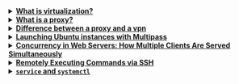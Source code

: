 <details>
<summary><b><a href="">What is virtualization?</a></b></summary><br>

virtualization is creating multiple server instances on one physical system

<br><p align="center">※※※※※※※※※※※※</p>
</details>


<details>
<summary><b><a href=" ">What is a proxy?</a></b></summary><br>

A proxy, short for "proxy server," is an intermediate server that acts as a gateway between a user's device (such as a computer or smartphone) and the internet. When you connect to the internet through a proxy, your requests for information or services are processed by the proxy server, which then forwards those requests to the destination server. The destination server sends the response back to the proxy, which, in turn, sends it back to your device.

<br><p align="center">※※※※※※※※※※※※</p><br>
</details>


<details>
<summary><b><a href=" ">Difference between a proxy and a vpn</a></b></summary><br>

1. Encryption: VPNs encrypt all the data transmitted between the user's device and the VPN server, providing a high level of security. Proxies may not encrypt data, exposing it to potential interception.
2. Scope: Proxies often work at the application or protocol level, while VPNs cover all internet traffic from the device.
3. Anonymity and Security: VPNs generally provide a higher level of anonymity and security due to their encryption features.
4. Use Cases: Proxies are often used for specific purposes like content filtering, caching, or hiding IP addresses, while VPNs are more versatile and are commonly used for overall privacy and security.

A proxy acts as an intermediary between a user and the internet, forwarding requests on behalf of the user. It can be used to bypass geo-restrictions or improve privacy, but it typically only works for specific applications or protocols. A VPN (Virtual Private Network), on the other hand, encrypts all the internet traffic from a device and routes it through a server in a chosen location, providing both security and privacy across all applications and protocols. While a proxy can provide some level of anonymity and access control, a VPN offers a more comprehensive solution for privacy and security. or organization.

<br><p align="center">※※※※※※※※※※※※</p><br>
</details>


<details>
<summary><b><a href=" ">Launching Ubuntu instances with Multipass</a></b></summary><br>

- Tutorial - https://www.youtube.com/watch?v=Z91l6ZdQjhI
- Install Multipass - https://multipass.run/install

<br>

Multipass is a lightweight VM manager for Linux, Windows, and macOS that lets you create and manage Ubuntu instances. It’s great for testing and development environments. Here’s a basic guide to get you started:

1. **Installation:**
   - On Ubuntu, you can install Multipass using `snap`:
     ```
     sudo snap install multipass --beta --classic
     ```
   - On macOS, you can install Multipass using Homebrew:
     ```
     brew install multipass
     ```
   - On Windows, you can download the installer from the Multipass website and follow the installation instructions.

2. **Launching an Instance:**
   - To launch a new instance, use the `launch` command:
     ```
     multipass launch --name myinstance
     ```
   - Replace `myinstance` with the name you want to give your instance.

3. **Managing Instances:**
   - You can list your instances with:
     ```
     multipass list
     ```
   - To start or stop an instance, use:
     ```
     multipass start myinstance
     multipass stop myinstance
     ```

4. **Accessing the Instance:**
   - To get a shell in your instance, use:
     ```
     multipass shell myinstance
     ```
   - To execute a command in the instance without opening a shell, use:
     ```
     multipass exec myinstance -- <command>
     ```

5. **Transferring Files:**
   - You can transfer files between your host and instance using:
     ```
     multipass transfer <source> myinstance:<destination>
     ```

6. **Deleting an Instance:**
   - To delete an instance, use:
     ```
     multipass delete myinstance
     ```

7. **Additional Options:**
   - Multipass has many other options and commands for managing instances, setting up networking, and more. You can explore these by typing `multipass help` or `multipass help <command>` for detailed information.

Remember to replace `myinstance` with the actual name of your instance in the commands above. This should give you a basic understanding of how to use Multipass.

<br><p align="center">※※※※※※※※※※※※</p><br>

To check if Multipass is running using `systemctl`, you can use the following command:

```bash
systemctl is-active snap.multipass.multipassd
```

This command will return `active` if Multipass is running, and `inactive` if it is not. If Multipass is running, you can also get more detailed information about its status by using:

```bash
systemctl status snap.multipass.multipassd
```

This will display additional information about the Multipass service, including its PID (Process ID), memory usage, and recent logs.

<br><p align="center">※※※※※※※※※※※※</p><br>
</details>


<details>
<summary><b><a href=" ">Concurrency in Web Servers: How Multiple Clients Are Served Simultaneously</a></b></summary><br>

When multiple clients request the same web resource (e.g., a web page, an image, or a script) from a web server, the server serves them concurrently using various mechanisms to handle the incoming requests. Here's a simplified rundown of what happens when multiple clients request the same web resource from a server:
1. Client Sends Request: Each client (web browser or application) sends a request to the web server for the desired resource. This request includes information like the URL of the resource, any required headers (such as cookies or authentication tokens), and the HTTP method (e.g., GET for retrieving a resource).
2. Server Receives Requests: The web server receives these requests and adds them to a queue to be processed.
3. Connection Handling: The server may use techniques like multiplexing or keep-alive connections to efficiently manage the TCP connections with the clients, allowing multiple requests to be handled over the same connection without the need to establish new connections for each request.
4. Request Processing: When a request reaches the front of the queue, the web server's parent process (or a master thread, in the case of multi-threaded servers) selects an available child process (or worker thread) from a pool of processes/threads to handle the request.
5. Child Process Handles Request: The selected child process is responsible for handling the client's request. This involves tasks like parsing the request, retrieving the requested resource from the file system or a database, processing any dynamic content (e.g., executing server-side scripts), and generating the response.
6. Response Generation: Once the requested resource has been processed, the child process constructs an HTTP response containing the resource (e.g., HTML content, image data) and any necessary headers (e.g., content type, caching directives).
7. Sending Response: The server sends the HTTP response back to the client over the established connection, completing the request-response cycle for that client.
8. Client Receives Response: Each client receives its respective HTTP response from the server and processes the received data (e.g., rendering HTML, displaying images).
9. Connection Closure: Depending on the HTTP headers and server settings, the server or client may close the connection after the response has been fully transmitted.
This process repeats for each client request, with the web server efficiently managing the allocation of resources (such as CPU time and memory) among the child processes/threads to ensure that multiple clients can be served concurrently without sacrificing performance or stability.

<br><p align="center">※※※※※※※※※※※※</p><br>
</details>


<details>
<summary><b><a href="">Remotely Executing Commands via SSH</a></b></summary><br>

To remotely execute commands via SSH (Secure Shell), you can use the `ssh` command. Here's a basic example of how to do this:

```bash
ssh username@hostname command
```

Replace `username` with your remote username, `hostname` with the hostname or IP address of the remote machine, and `command` with the command you want to execute remotely. For example:

```bash
ssh user@example.com ls -l /path/to/directory
```

This command will connect to the `example.com` server as the user `user` and execute `ls -l /path/to/directory` on that server.

If you want to execute multiple commands or a complex command that requires shell features (like piping or redirection), you can use a here document to send the commands to the remote shell:

```bash
ssh username@hostname << 'ENDSSH'
command1
command2
command3
ENDSSH
```

Replace `command1`, `command2`, and `command3` with the commands you want to execute remotely. The `<< 'ENDSSH'` syntax is used to pass a multi-line string to the `ssh` command, which will be executed as a series of commands on the remote machine.

When using `ssh`, ensure that you have SSH access to the remote machine, and you may need to provide a password or use SSH keys for authentication, depending on your setup.

<br><p align="center">※※※※※※※※※※※※</p>
</details>


<details>
<summary><b><a href=""><code>service</code> and <code>systemctl</code></a></b></summary><br>

`service` and `systemctl` are both used for managing services on a Linux system. They provide a way to start, stop, restart, enable, disable, and check the status of services. The commands and their usage can vary slightly between different Linux distributions, but the core concepts remain the same. Here's an overview of how to use `service` and `systemctl`:

### `service` Command (SysVinit)

The `service` command is commonly used on older Linux distributions that use SysVinit for system initialization. It provides a simple way to manage services with a consistent interface.

- **Start a Service**:
  ```bash
  sudo service serviceName start
  ```

- **Stop a Service**:
  ```bash
  sudo service serviceName stop
  ```

- **Restart a Service**:
  ```bash
  sudo service serviceName restart
  ```

- **Check Status of a Service**:
  ```bash
  sudo service serviceName status
  ```

- **Enable a Service to Start on Boot**:
  ```bash
  sudo service serviceName enable
  ```

- **Disable a Service from Starting on Boot**:
  ```bash
  sudo service serviceName disable
  ```

Replace `serviceName` with the actual name of the service you want to manage (e.g., `nginx`, `apache2`).

### `systemctl` Command (systemd)

`systemctl` is the primary command for controlling services on modern Linux distributions that use systemd as the init system. It provides more advanced features for managing services and is more powerful than `service`.

- **Start a Service**:
  ```bash
  sudo systemctl start serviceName
  ```

- **Stop a Service**:
  ```bash
  sudo systemctl stop serviceName
  ```

- **Restart a Service**:
  ```bash
  sudo systemctl restart serviceName
  ```

- **Check Status of a Service**:
  ```bash
  sudo systemctl status serviceName
  ```

- **Enable a Service to Start on Boot**:
  ```bash
  sudo systemctl enable serviceName
  ```

- **Disable a Service from Starting on Boot**:
  ```bash
  sudo systemctl disable serviceName
  ```

Replace `serviceName` with the actual name of the service you want to manage (e.g., `nginx`, `apache2`).

### Additional Notes

- Both `service` and `systemctl` commands usually require root (sudo) privileges to manage services.
- `systemctl` provides more detailed and fine-grained control over services compared to `service`.
- Systemd also introduces the concept of unit files, which define how services are managed. These unit files are located in `/etc/systemd/system/`.

When using these commands, ensure that you have a good understanding of the services you are managing and their dependencies, as starting or stopping critical services can affect the functionality of your system.

<br><p align="center">※※※※※※※※※※※※</p>
</details>
